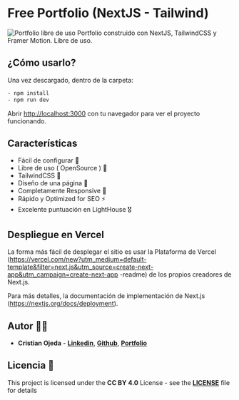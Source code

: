 # Free Portfolio (NextJS - Tailwind)

<img src='https://raw.githubusercontent.com/ojedacristian/next-tailwind-portfolio/master/public/portfoliofree.webp' alt='Portfolio libre de uso' />
Portfolio construido con NextJS, TailwindCSS y Framer Motion. Libre de uso.


## ¿Cómo usarlo?

Una vez descargado, dentro de la carpeta:

```bash
- npm install
- npm run dev
```

Abrir [http://localhost:3000](http://localhost:3000) con tu navegador para ver el proyecto funcionando.


## Características

- Fácil de configurar 💯
- Libre de uso ( OpenSource ) 🥳
- TailwindCSS 🤘
- Diseño de una página 💎
- Completamente Responsive 🚀
- Rápido y Optimized for SEO ⚡
- Excelente puntuación en LightHouse 🎖️

## Despliegue en Vercel

La forma más fácil de desplegar el sitio es usar la Plataforma de Vercel (https://vercel.com/new?utm_medium=default-template&filter=next.js&utm_source=create-next-app&utm_campaign=create-next-app -readme) de los propios creadores de Next.js.

Para más detalles, la documentación de implementación de Next.js (https://nextjs.org/docs/deployment).

## Autor 👨‍💻

- **Cristian Ojeda** - **[Linkedin](https://linkedin.com/in/ojedacristian)**, **[Github](https://github.com/ojedacristian)**, **[Portfolio](https://cristianojeda.com.ar)**  

## Licencia 📄

This project is licensed under the  **CC BY 4.0** License - see the **[LICENSE](https://creativecommons.org/licenses/by/4.0/)** file for details